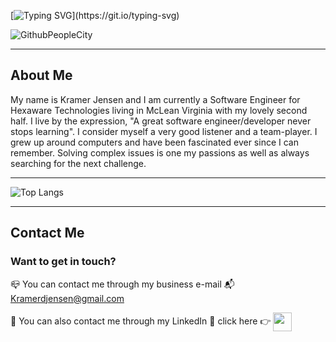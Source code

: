 [![Typing SVG](https://readme-typing-svg.demolab.com?font=DotGothic16&size=28&pause=1000&color=9E98F7&random=false&width=435&lines=Hello!+I'm+Kramer+and+...;I'm+a+Software+Developer!)](https://git.io/typing-svg)

![GithubPeopleCity](https://github.com/KramerJProg/KramerJProg/assets/72529822/ea4c0d4b-cdb8-4ddf-afb5-086a94167e0b)
<hr>
<h2>About Me</h2>
My name is Kramer Jensen and I am currently a Software Engineer for Hexaware Technologies living in McLean Virginia with my lovely second half. I live by the expression, "A great software engineer/developer never stops learning". I consider myself a very good listener and a team-player. I grew up around computers and have been fascinated ever since I can remember. Solving complex issues is one my passions as well as always searching for the next challenge.
<hr>

![Top Langs](https://github-readme-stats.vercel.app/api/top-langs/?username=KramerJProg&theme=tokyonight&layout=compact)

<hr>

<h2>Contact Me</h2>
<h3>Want to get in touch?</h3>

📪 You can contact me through my business e-mail 📬 Kramerdjensen@gmail.com <br>

📱 You can also contact me through my LinkedIn 📲 click here 👉 <a href="https://www.linkedin.com/in/kramer-jensen-9417b8217/" target="blank"><img align="center" src="https://img.shields.io/badge/-Linkedin-0b66c2" height="30" /></a>

